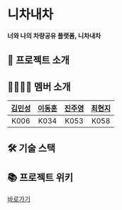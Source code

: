 # 니차내차
**너와 나의 차량공유 플랫폼, 니차내차**

## 🚗 프로젝트 소개

<!-- ## 주요 기능 -->

## 👨‍👩‍👧‍👦 멤버 소개
| [김민성](https://www.github.com/minseonglove) | [이동훈](https://www.github.com/ldh019) | [진주영](https://www.github.com/juyoung0520) | [최현지](https://www.github.com/hyunji99Choi) |
| :-----: | :-----: | :-----: | :-----: |
| K006 | K034 | K053 | K058 |

## 🛠 기술 스택

## 📚 프로젝트 위키
[바로가기](https://www.github.com/boostcampwm-2022/android01-UCMC/wiki)

